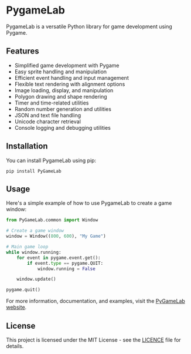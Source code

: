 # PygameLab

PygameLab is a versatile Python library for game development using Pygame.


## Features

- Simplified game development with Pygame
- Easy sprite handling and manipulation
- Efficient event handling and input management
- Flexible text rendering with alignment options
- Image loading, display, and manipulation
- Polygon drawing and shape rendering
- Timer and time-related utilities
- Random number generation and utilities
- JSON and text file handling
- Unicode character retrieval
- Console logging and debugging utilities


## Installation

You can install PygameLab using pip:

`pip install PyGameLab`


## Usage

Here's a simple example of how to use PygameLab to create a game window:

```python
from PyGameLab.common import Window

# Create a game window
window = Window((800, 600), "My Game")

# Main game loop
while window.running:
    for event in pygame.event.get():
        if event.type == pygame.QUIT:
            window.running = False

    window.update()

pygame.quit()
```

For more information, documentation, and examples, visit the [PyGameLab website](https://pygamelab.feippe.com).


## License
This project is licensed under the MIT License - see the [LICENCE](LICENSE) file for details.


